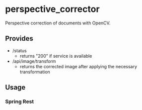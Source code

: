 # perspective_corrector

Perspective correction of documents with OpenCV.

## Provides
- /status
  - returns "200" if service is available
- /api/image/transform
  - returns the corrected image after applying the necessary transformation
  
## Usage

### Spring Rest
